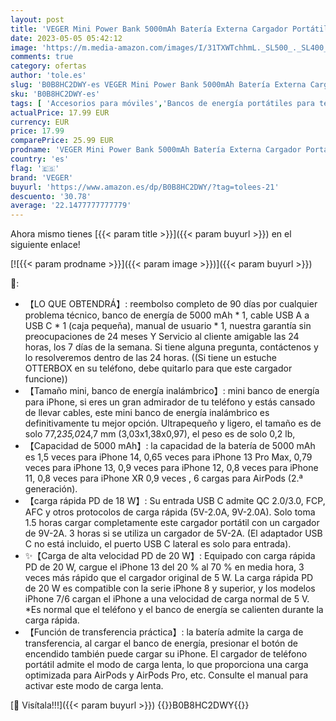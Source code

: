 ```yaml
---
layout: post
title: 'VEGER Mini Power Bank 5000mAh Batería Externa Cargador Portátil Carga Rápida 20W Compatible con iPhone 14/14 Pro/14 Pro Max/14 Plus/13/12/11 /XS/XR/X/8/7/6s/Plus Airpods y más  Blue '
date: 2023-05-05 05:42:12
image: 'https://m.media-amazon.com/images/I/31TXWTchhmL._SL500_._SL400_.jpg'
comments: true
category: ofertas
author: 'tole.es'
slug: 'B0B8HC2DWY-es VEGER Mini Power Bank 5000mAh Batería Externa Cargador...'
sku: 'B0B8HC2DWY-es'
tags: [ 'Accesorios para móviles','Bancos de energía portátiles para teléfonos móviles','Cargadores para móviles','Comunicación móvil y accesorios','Electrónica','iphone','veger','🇪🇸', ]
actualPrice: 17.99 EUR
currency: EUR
price: 17.99
comparePrice: 25.99 EUR
prodname: 'VEGER Mini Power Bank 5000mAh Batería Externa Cargador Portátil Carga Rápida 20W Compatible con iPhone 14/14 Pro/14 Pro Max/14 Plus/13/12/11 /XS/XR/X/8/7/6s/Plus Airpods y más  Blue '
country: 'es'
flag: '🇪🇸'
brand: 'VEGER'
buyurl: 'https://www.amazon.es/dp/B0B8HC2DWY/?tag=tolees-21'
descuento: '30.78'
average: '22.1477777777779'
---
```


Ahora mismo tienes [{{< param title >}}]({{< param buyurl >}}) en el siguiente enlace!

[![{{< param prodname >}}]({{< param image >}})]({{< param buyurl >}})

🔎:

- 【LO QUE OBTENDRÁ】: reembolso completo de 90 días por cualquier problema técnico, banco de energía de 5000 mAh * 1, cable USB A a USB C * 1 (caja pequeña), manual de usuario * 1, nuestra garantía sin preocupaciones de 24 meses Y Servicio al cliente amigable las 24 horas, los 7 días de la semana. Si tiene alguna pregunta, contáctenos y lo resolveremos dentro de las 24 horas. ((Si tiene un estuche OTTERBOX en su teléfono, debe quitarlo para que este cargador funcione))
- 【Tamaño mini, banco de energía inalámbrico】: mini banco de energía para iPhone, si eres un gran admirador de tu teléfono y estás cansado de llevar cables, este mini banco de energía inalámbrico es definitivamente tu mejor opción. Ultrapequeño y ligero, el tamaño es de solo 77,2*35,0*24,7 mm (3,03x1,38x0,97), el peso es de solo 0,2 lb,
- 【Capacidad de 5000 mAh】: la capacidad de la batería de 5000 mAh es 1,5 veces para iPhone 14, 0,65 veces para iPhone 13 Pro Max, 0,79 veces para iPhone 13, 0,9 veces para iPhone 12, 0,8 veces para iPhone 11, 0,8 veces para iPhone XR 0,9 veces , 6 cargas para AirPods (2.ª generación).
- 【carga rápida PD de 18 W】: Su entrada USB C admite QC 2.0/3.0, FCP, AFC y otros protocolos de carga rápida (5V-2.0A, 9V-2.0A). Solo toma 1.5 horas cargar completamente este cargador portátil con un cargador de 9V-2A. 3 horas si se utiliza un cargador de 5V-2A. (El adaptador USB C no está incluido, el puerto USB C lateral es solo para entrada).
- ✨【Carga de alta velocidad PD de 20 W】: Equipado con carga rápida PD de 20 W, cargue el iPhone 13 del 20 % al 70 % en media hora, 3 veces más rápido que el cargador original de 5 W. La carga rápida PD de 20 W es compatible con la serie iPhone 8 y superior, y los modelos iPhone 7/6 cargan el iPhone a una velocidad de carga normal de 5 V. *Es normal que el teléfono y el banco de energía se calienten durante la carga rápida.
- 【Función de transferencia práctica】: la batería admite la carga de transferencia, al cargar el banco de energía, presionar el botón de encendido también puede cargar su iPhone. El cargador de teléfono portátil admite el modo de carga lenta, lo que proporciona una carga optimizada para AirPods y AirPods Pro, etc. Consulte el manual para activar este modo de carga lenta.

[🛒 Visítala!!!]({{< param buyurl >}})
{{<world>}}B0B8HC2DWY{{</world>}}
